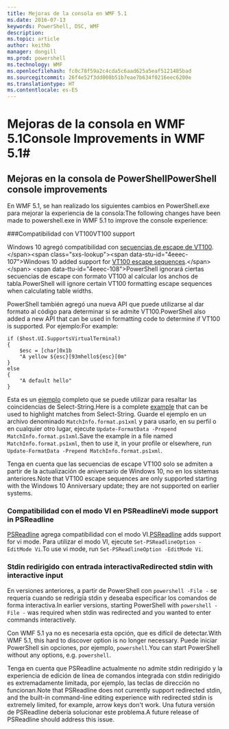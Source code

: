 ```yaml
---
title: Mejoras de la consola en WMF 5.1
ms.date: 2016-07-13
keywords: PowerShell, DSC, WMF
description: 
ms.topic: article
author: keithb
manager: dongill
ms.prod: powershell
ms.technology: WMF
ms.openlocfilehash: fc0c78f59a2c4cda5c6aad625a5eaf5121485bad
ms.sourcegitcommit: 26f4e52f3dd008b51b7eae7b634f0216eec6200e
ms.translationtype: HT
ms.contentlocale: es-ES
---
```

# <a name="console-improvements-in-wmf-51"></a><span data-ttu-id="4eeec-103">Mejoras de la consola en WMF 5.1</span><span class="sxs-lookup"><span data-stu-id="4eeec-103">Console Improvements in WMF 5.1</span></span>#

## <a name="powershell-console-improvements"></a><span data-ttu-id="4eeec-104">Mejoras en la consola de PowerShell</span><span class="sxs-lookup"><span data-stu-id="4eeec-104">PowerShell console improvements</span></span>

<span data-ttu-id="4eeec-105">En WMF 5.1, se han realizado los siguientes cambios en PowerShell.exe para mejorar la experiencia de la consola:</span><span class="sxs-lookup"><span data-stu-id="4eeec-105">The following changes have been made to powershell.exe in WMF 5.1 to improve the console experience:</span></span>

###<a name="vt100-support"></a><span data-ttu-id="4eeec-106">Compatibilidad con VT100</span><span class="sxs-lookup"><span data-stu-id="4eeec-106">VT100 support</span></span>

<span data-ttu-id="4eeec-107">Windows 10 agregó compatibilidad con [secuencias de escape de VT100](https://msdn.microsoft.com/en-us/library/windows/desktop/mt638032(v=vs.85).aspx).</span><span class="sxs-lookup"><span data-stu-id="4eeec-107">Windows 10 added support for [VT100 escape sequences](https://msdn.microsoft.com/en-us/library/windows/desktop/mt638032(v=vs.85).aspx).</span></span>
<span data-ttu-id="4eeec-108">PowerShell ignorará ciertas secuencias de escape con formato VT100 al calcular los anchos de tabla.</span><span class="sxs-lookup"><span data-stu-id="4eeec-108">PowerShell will ignore certain VT100 formatting escape sequences when calculating table widths.</span></span>

<span data-ttu-id="4eeec-109">PowerShell también agregó una nueva API que puede utilizarse al dar formato al código para determinar si se admite VT100.</span><span class="sxs-lookup"><span data-stu-id="4eeec-109">PowerShell also added a new API that can be used in formatting code to determine if VT100 is supported.</span></span> <span data-ttu-id="4eeec-110">Por ejemplo:</span><span class="sxs-lookup"><span data-stu-id="4eeec-110">For example:</span></span>

```
if ($host.UI.SupportsVirtualTerminal)
{
    $esc = [char]0x1b
    "A yellow ${esc}[93mhello${esc}[0m"
}
else
{
    "A default hello"
}
```
<span data-ttu-id="4eeec-111">Esta es un [ejemplo](https://gist.github.com/lzybkr/dcb973dccd54900b67783c48083c28f7) completo que se puede utilizar para resaltar las coincidencias de Select-String.</span><span class="sxs-lookup"><span data-stu-id="4eeec-111">Here is a complete [example](https://gist.github.com/lzybkr/dcb973dccd54900b67783c48083c28f7) that can be used to highlight matches from Select-String.</span></span>
<span data-ttu-id="4eeec-112">Guarde el ejemplo en un archivo denominado `MatchInfo.format.ps1xml` y para usarlo, en su perfil o en cualquier otro lugar, ejecute `Update-FormatData -Prepend MatchInfo.format.ps1xml`.</span><span class="sxs-lookup"><span data-stu-id="4eeec-112">Save the example in a file named `MatchInfo.format.ps1xml`, then to use it, in your profile or elsewhere, run `Update-FormatData -Prepend MatchInfo.format.ps1xml`.</span></span>

<span data-ttu-id="4eeec-113">Tenga en cuenta que las secuencias de escape VT100 solo se admiten a partir de la actualización de aniversario de Windows 10, no en los sistemas anteriores.</span><span class="sxs-lookup"><span data-stu-id="4eeec-113">Note that VT100 escape sequences are only supported starting with the Windows 10 Anniversary update; they are not supported on earlier systems.</span></span>   

### <a name="vi-mode-support-in-psreadline"></a><span data-ttu-id="4eeec-114">Compatibilidad con el modo VI en PSReadline</span><span class="sxs-lookup"><span data-stu-id="4eeec-114">Vi mode support in PSReadline</span></span>

<span data-ttu-id="4eeec-115">[PSReadline](https://github.com/lzybkr/PSReadLine) agrega compatibilidad con el modo VI.</span><span class="sxs-lookup"><span data-stu-id="4eeec-115">[PSReadline](https://github.com/lzybkr/PSReadLine) adds support for vi mode.</span></span> <span data-ttu-id="4eeec-116">Para utilizar el modo VI, ejecute `Set-PSReadlineOption -EditMode Vi`.</span><span class="sxs-lookup"><span data-stu-id="4eeec-116">To use vi mode, run `Set-PSReadlineOption -EditMode Vi`.</span></span>

### <a name="redirected-stdin-with-interactive-input"></a><span data-ttu-id="4eeec-117">Stdin redirigido con entrada interactiva</span><span class="sxs-lookup"><span data-stu-id="4eeec-117">Redirected stdin with interactive input</span></span> 

<span data-ttu-id="4eeec-118">En versiones anteriores, a partir de PowerShell con `powershell -File -` se requería cuando se redirigía stdin y deseaba especificar los comandos de forma interactiva.</span><span class="sxs-lookup"><span data-stu-id="4eeec-118">In earlier versions, starting PowerShell with `powershell -File -` was required when stdin was redirected and you wanted to enter commands interactively.</span></span>

<span data-ttu-id="4eeec-119">Con WMF 5.1 ya no es necesaria esta opción, que es difícil de detectar.</span><span class="sxs-lookup"><span data-stu-id="4eeec-119">With WMF 5.1, this hard to discover option is no longer necessary.</span></span> <span data-ttu-id="4eeec-120">Puede iniciar PowerShell sin opciones, por ejemplo, `powershell`.</span><span class="sxs-lookup"><span data-stu-id="4eeec-120">You can start PowerShell without any options, e.g. `powershell`.</span></span>

<span data-ttu-id="4eeec-121">Tenga en cuenta que PSReadline actualmente no admite stdin redirigido y la experiencia de edición de línea de comandos integrada con stdin redirigido es extremadamente limitada, por ejemplo, las teclas de dirección no funcionan.</span><span class="sxs-lookup"><span data-stu-id="4eeec-121">Note that PSReadline does not currently support redirected stdin, and the built-in command-line editing experience with redirected stdin is extremely limited, for example, arrow keys don't work.</span></span> <span data-ttu-id="4eeec-122">Una futura versión de PSReadline debería solucionar este problema.</span><span class="sxs-lookup"><span data-stu-id="4eeec-122">A future release of PSReadline should address this issue.</span></span>   
